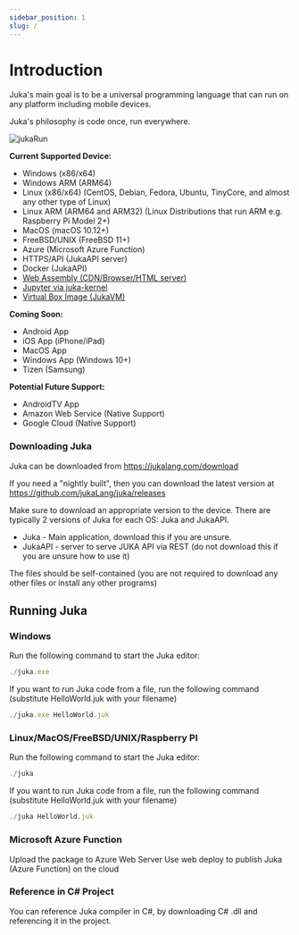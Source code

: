 ```yaml
---
sidebar_position: 1
slug: /
---
```


# Introduction

Juka's main goal is to be a universal programming language that can run on any platform including mobile devices.

Juka's philosophy is code once, run everywhere.

![jukaRun](/img/latestjuka.gif)

__Current Supported Device:__
- Windows (x86/x64)
- Windows ARM (ARM64)
- Linux (x86/x64) (CentOS, Debian, Fedora, Ubuntu, TinyCore, and almost any other type of Linux)
- Linux ARM (ARM64 and ARM32) (Linux Distributions that run ARM e.g. Raspberry Pi Model 2+)
- MacOS (macOS 10.12+)
- FreeBSD/UNIX (FreeBSD 11+)
- Azure (Microsoft Azure Function)
- HTTPS/API (JukaAPI server)
- Docker (JukaAPI)
- [Web Assembly (CDN/Browser/HTML server)](https://github.com/jukaLang/juka-webassembly)
- [Jupyter via juka-kernel](https://github.com/jukaLang/juka_kernel)
- [Virtual Box Image (JukaVM)](https://github.com/jukaLang/jukaVM)

__Coming Soon:__
- Android App
- iOS App (iPhone/iPad)
- MacOS App
- Windows App (Windows 10+)
- Tizen (Samsung)

__Potential Future Support:__
- AndroidTV App
- Amazon Web Service (Native Support)
- Google Cloud (Native Support)


### Downloading Juka
Juka can be downloaded from https://jukalang.com/download

If you need a "nightly built", then you can download the latest version at https://github.com/jukaLang/juka/releases

Make sure to download an appropriate version to the device.
There are typically 2 versions of Juka for each OS: Juka and JukaAPI.
- Juka - Main application, download this if you are unsure. 
- JukaAPI - server to serve JUKA API via REST (do not download this if you are unsure how to use it)

The files should be self-contained (you are not required to download any other files or install any other programs)

## Running Juka

### Windows

Run the following command to start the Juka editor:

```jsx
./juka.exe
```

If you want to run Juka code from a file, run the following command (substitute HelloWorld.juk with your filename)

```jsx
./juka.exe HelloWorld.juk
```

### Linux/MacOS/FreeBSD/UNIX/Raspberry PI

Run the following command to start the Juka editor:
```jsx
./juka
```

If you want to run Juka code from a file, run the following command (substitute HelloWorld.juk with your filename)

```jsx
./juka HelloWorld.juk
```


### Microsoft Azure Function

Upload the package to Azure Web Server
Use web deploy to publish Juka (Azure Function) on the cloud

### Reference in C# Project

You can reference Juka compiler in C#, by downloading C# .dll and referencing it in the project.
